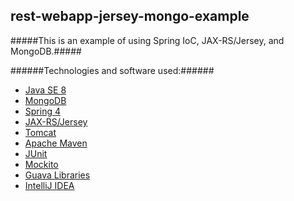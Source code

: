 rest-webapp-jersey-mongo-example
---------------------------

#####This is an example of using Spring IoC, JAX-RS/Jersey, and MongoDB.#####

######Technologies and software used:######
* [Java SE 8](http://www.oracle.com/technetwork/java/javase/downloads/index.html)
* [MongoDB](http://www.mongodb.org/)
* [Spring 4](http://projects.spring.io/spring-framework/)
* [JAX-RS/Jersey](http://www.oracle.com/technetwork/articles/java/jersey-jquery-177519.html)
* [Tomcat](http://tomcat.apache.org/)
* [Apache Maven](http://maven.apache.org/index.html)
* [JUnit](http://junit.org/)
* [Mockito](https://code.google.com/p/mockito/)
* [Guava Libraries](https://code.google.com/p/guava-libraries/)
* [IntelliJ IDEA](http://www.jetbrains.com/idea/)
